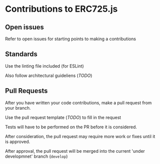 # Contributions to ERC725.js

## Open issues

Refer to open issues for starting points to making a contributions

## Standards

Use the linting file included (for ESLint)

Also follow architectural guideliens (*TODO*)

## Pull Requests

After you have written your code contributions, make a pull request from your branch.

Use the pull request template (*TODO*) to fill in the request

Tests will have to be performed on the PR before it is considered.

After consideration, the pull request may require more work or fixes until it is approved.

After approval, the pull request will be merged into the current 'under developmnet' branch (`develop`)